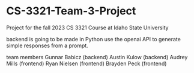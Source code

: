 # CS-3321-Team-3-Project
Project for the fall 2023 CS 3321 Course at Idaho State University

backend is going to be made in Python 
use the openai API to generate simple responses from a prompt.

team members
Gunnar Babicz (backend)
Austin Kulow (backend)
Audrey Mills (frontend)
Ryan Nielsen (frontend)
Brayden Peck (frontend)
